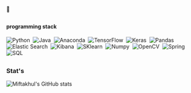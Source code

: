 #### 👋
<!-- # Currently perform as Data Engineer -->
<!-- ## -->

<!-- ### About me -->

<!-- #### #Pythonista -->
<!-- - 🔭 I’m currently working on ... -->
<!-- - 👯 I’m looking to collaborate on github -->
<!-- -  I’m currently learning artificial intelligence and fullstack data science
-  I’m looking for help with github stackoverflow and google
-  Ask me about coders, data science and future
-  How to reach me: can email me or dm me on instagram account https://www.instagram.com/amift_/
-  Pronouns: phoneix
-  Fun fact: funny, smart, good personality, out of the box, photography, travelling -->

<!-- A Bachelor's degree in Informatics Engineer from the Sumatra Institute of Technology with a StartUp Passion, AI Engineer and Data Science background is accustomed to using the programming languages Python, Java, Javascript, Anaconda, Linux, TensorFlow, Keras, Scikit-learn, OpenCV, Github, Pandas, Matplotlib and Other i have experience in Deep Learning
 -->
<!-- ## LinkedIn &nbsp;

<a href="https://www.linkedin.com/in/miftakhulaziz03/" target="_blank"> <img src="https://raw.githubusercontent.com/devicons/devicon/master/icons/linkedin/linkedin-original.svg" alt="linkedin" width="60" height="60"/></a> -->

<!-- 🚀 Let me introduce myself, Currently a graduate of Computer Science from the Sumatra Institute of Technology with a data science background is accustomed to using the programming languages Python, Java, Javascript, Anaconda, Linux, TensorFlow, Keras, Scikit-learn, OpenCV, Github, Pandas, Matplotlib. -->

<!-- ### Linkedin : <br> <br>
<a href="https://www.linkedin.com/in/miftakhulaziz03/" target="_blank"> <img src="https://raw.githubusercontent.com/devicons/devicon/master/icons/linkedin/linkedin-original.svg" alt="linkedin" width="60" height="60"/></a> &nbsp; -->
<!-- <a href="https://github.com/miftakhulaziz03" target="_blank"> <img src="https://raw.githubusercontent.com/devicons/devicon/master/icons//github/github-original-wordmark.svg" alt="github" width="60" height="60"/></a>
 -->

## 


#### programming stack
<!-- 
###### TensorFlow | Keras | Pandas | Numpy | Scikit-Learn | Scipy | Elastic Search | Apache Spark |
###### Anaconda | Jupyter-Lab | OpenCV | Matplotlib | Seaborn | Plotly | Kibana | Python | Go
 -->
![Python](https://img.shields.io/badge/-Python-05122A?style=flat&logo=python)&nbsp;
![Java](https://img.shields.io/badge/-Java-05122A?style=flat&logo=java)&nbsp;
![Anaconda](https://img.shields.io/badge/-Anaconda-05122A?style=flat&logo=anaconda)&nbsp;
![TensorFlow](https://img.shields.io/badge/-TensorFlow-05122A?style=flat&logo=tensorflow)&nbsp;
![Keras](https://img.shields.io/badge/-Keras-05122A?style=flat&logo=keras)&nbsp;
![Pandas](https://img.shields.io/badge/-Pandas-05122A?style=flat&logo=pandas)&nbsp;
![Elastic Search](https://img.shields.io/badge/-ElasticSearch-05122A?style=flat&logo=elastic)&nbsp;
![Kibana](https://img.shields.io/badge/-Kibana-05122A?style=flat&logo=kibana)&nbsp;
![SKlearn](https://img.shields.io/badge/-ScikitLearn-05122A?style=flat&logo=scikitlearn)&nbsp;
![Numpy](https://img.shields.io/badge/-Numpy-05122A?style=flat&logo=numpy)&nbsp;
![OpenCV](https://img.shields.io/badge/-OpenCV-05122A?style=flat&logo=opencv)&nbsp;
![Spring](https://img.shields.io/badge/-SpringBoot-05122A?style=flat&logo=springboot)&nbsp;
![SQL](https://img.shields.io/badge/-MySQL-05122A?style=flat&logo=mysql)&nbsp;
<!-- ![Node.js](https://img.shields.io/badge/-VSCode-05122A?style=flat&logo=visualstudiocode)&nbsp; -->
<!-- ![JavaScript](https://img.shields.io/badge/-JavaScript-05122A?style=flat&logo=javascript)&nbsp; -->
<!-- ![React](https://img.shields.io/badge/-React-05122A?style=flat&logo=react)&nbsp; -->
<!-- ![Node.js](https://img.shields.io/badge/-Node.js-05122A?style=flat&logo=node.js)&nbsp; -->
<!-- ![Node.js](https://img.shields.io/badge/-Golang-05122A?style=flat&logo=go)&nbsp; -->
<!-- ![Node.js](https://img.shields.io/badge/-MongoDB-05122A?style=flat&logo=mongodb)&nbsp; -->
<!-- ![Node.js](https://img.shields.io/badge/-Swagger-05122A?style=flat&logo=swagger)&nbsp; -->
<!-- ![Node.js](https://img.shields.io/badge/-GitHub-05122A?style=flat&logo=github)&nbsp; -->
<!-- #### Programming -->

<!-- <br>
<p align="left">
<a href="#" target="_blank"> <img src="https://raw.githubusercontent.com/devicons/devicon/master/icons/python/python-original.svg" alt="python" width="40" height="40"/></a> &nbsp;
<a href="#" target="_blank"> <img src="https://raw.githubusercontent.com/xtenzQ/xtenzQ/master/icons/tensorflow.svg" alt="python" width="40" height="40"/></a> &nbsp; -->
<!-- <a href="#" target="_blank"> <img src="https://raw.githubusercontent.com/devicons/devicon/master/icons/jupyter/jupyter-original-wordmark.svg" alt="jupyter" width="60" height="60"/></a> &nbsp; -->
<!-- <a href="#" target="_blank"> <img src="https://raw.githubusercontent.com/devicons/devicon/master/icons/javascript/javascript-original.svg" alt="javascript" width="40" height="40"/></a> &nbsp;
<a href="#" target="_blank"> <img src="https://raw.githubusercontent.com/devicons/devicon/master/icons/java/java-original.svg" alt="java" width="40" height="40"/></a> &nbsp;
<a href="#" target="_blank"> <img src="https://raw.githubusercontent.com/devicons/devicon/master/icons/go/go-original.svg" alt="java" width="40" height="40"/></a> &nbsp; -->
<!-- <a href="#" target="_blank"> <img src="https://www.vectorlogo.zone/logos/dartlang/dartlang-icon.svg" alt="dart" width="60" height="60"/> </a> &nbsp;
<a href="#" target="_blank"> <img src="https://reactnative.dev/img/header_logo.svg" alt="reactnative" width="60" height="60"/> </a> &nbsp;
<a href="#" target="_blank"> <img src="https://www.vectorlogo.zone/logos/flutterio/flutterio-icon.svg" alt="flutter" width="60" height="60"/> </a> &nbsp;
<a href="#" target="_blank"> <img src="https://raw.githubusercontent.com/devicons/devicon/master/icons/nodejs/nodejs-original-wordmark.svg" alt="nodejs" width="60" height="60"/> </a> &nbsp;
<a href="#" target="_blank"> <img src="https://raw.githubusercontent.com/devicons/devicon/master/icons/express/express-original-wordmark.svg" alt="express" width="60" height="60"/> </a> &nbsp;
<a href="#" target="_blank"> <img src="https://raw.githubusercontent.com/devicons/devicon/master/icons/mongodb/mongodb-original-wordmark.svg" alt="mongodb" width="60" height="60"/> </a> &nbsp;
<a href="#" target="_blank"> <img src="https://raw.githubusercontent.com/devicons/devicon/master/icons/redux/redux-original.svg" alt="redux" width="60" height="60"/> </a> &nbsp;
<a href="#" target="_blank"> <img src="https://www.vectorlogo.zone/logos/getpostman/getpostman-icon.svg" alt="postman" width="60" height="60"/> </a> &nbsp; -->
</p>

<!--
#### Frameworks
```
Node Js | Django | Flask
```
-->
## 

### Stat's

<p align="left">

<!-- https://github-readme-stats-eight-theta.vercel.app/api?username=miftakhulaziz03&show_icons=true&theme=algolia&include_all_commits=true&count_private=true> -->
![Miftakhul's GitHub stats](https://github-readme-stats-eight-theta.vercel.app/api?username=amifth&show_icons=true&theme=light&include_all_commits=true&count_private=true)
 
<!-- ![Miftakhul's GitHub stats](https://github-readme-stats.vercel.app/api?username=miftakhulaziz03&include_all_commits=true&count_private=true)

[![Top Langs](https://github-readme-stats.vercel.app/api/top-langs/?username=miftakhulaziz03&layout=compact)](https://github.com/miftakhulaziz03/) -->

<!--
 [![willianrod's wakatime stats](https://github-readme-stats.vercel.app/api/wakatime?username=willianrod)](https://github.com/anuraghazra/github-readme-stats)
<img height="auto" float="right" src="https://github-readme-stats-eight-theta.vercel.app/api/top-langs/?username=miftakhulaziz03&layout=compact&langs_count=8&theme=algolia"/>
-->
</p>
<!--
**mift019/mift019** is a ✨ _special_ ✨ repository because its `README.md` (this file) appears on your GitHub profile.

Here are some ideas to get you started:

- 🔭 I’m currently working on ...
- 🌱 I’m currently learning ...
- 👯 I’m looking to collaborate on ...
- 🤔 I’m looking for help with ...
- 💬 Ask me about ...
- 📫 How to reach me: ...
- 😄 Pronouns: ...
- ⚡ Fun fact: ...

-->
